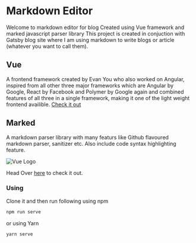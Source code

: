 # Markdown Editor
Welcome to markdown editor for blog
Created using Vue framework and marked javascript parser library
This project is created in conjuction with Gatsby blog site where I am using markdown to write blogs or article (whatever you want to call them).
## Vue
A frontend framework created by Evan You who also worked on Angular, inspired from all
other three major frameworks which are Angular by Google, React by Facebook and Polymer by 
Google again and combined features of all three in a single framework, making it one of the
light weight frontend availible. [Check it out](vuejs.org)
## Marked
A markdown parser library with many featurs like Github flavoured markdown parser, sanitizer etc.
Also include code syntax highlighting feature.

![Vue Logo](https://vuejs.org/images/logo.png)

Head Over [here](http://ratnadeep.blogcreator.com.s3-website.ap-south-1.amazonaws.com/#/) to check it out.

### Using
Clone it and then run following using npm
```sh
npm run serve
```
or using Yarn
```sh
yarn serve
```